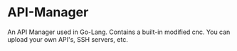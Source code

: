 # API-Manager
An API Manager used in Go-Lang. Contains a built-in modified cnc. You can upload your own API's, SSH servers, etc.
